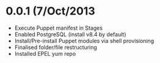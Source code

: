 0.0.1 (7/Oct/2013
=====
* Execute Puppet manifest in Stages
* Enabled PostgreSQL (install v8.4 by default)
* Install/Pre-install Puppet modules via shell provisioning
* Finalised folder/file restructuring
* Installed EPEL yum repo